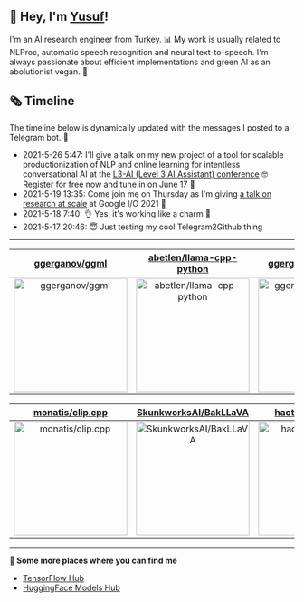 ## 👋 Hey, I'm [Yusuf](https://www.linkedin.com/in/yusuf-sar%C4%B1g%C3%B6z-4bb826ba/)!

I'm an AI research engineer from Turkey. 📊 My work is usually related to NLProc, automatic speech recognition and neural text-to-speech. I'm always passionate about efficient implementations and green AI as an abolutionist vegan. 🌱
## 🗞️ Timeline
The timeline below is dynamically updated with the messages I posted to a Telegram bot. 🤖
- 2021-5-26 5:47: I'll give a talk on my new project of a tool for scalable productionization of NLP and online learning for intentless conversational AI at the [L3-AI (Level 3 AI Assistant) conference](https://l3-ai.dev) 🤓 Register for free now and tune in on June 17 🤙
- 2021-5-19 13:35: Come join me on Thursday as I'm giving [a talk on research at scale](https://gdg.community.dev/events/details/google-io-community-lounge-meetups-presents-machine-learning-developers-meetup-emeaapac/) at Google I/O 2021 🎉
- 2021-5-18 7:40: 👌 Yes, it's working like a charm 🥳
- 2021-5-17 20:46: 😇 Just testing my cool Telegram2Github thing

---

| [ggerganov/ggml](https://github.com/ggerganov/ggml) | [abetlen/llama-cpp-python](https://github.com/abetlen/llama-cpp-python) | [ggerganov/llama.cpp](https://github.com/ggerganov/llama.cpp) |
| :-: | :-: | :-: |
| <a href="https://github.com/ggerganov/ggml"><img src="https://github.com/monatis/monatis/raw/main/DISPLAY.jpg" alt="ggerganov/ggml" title="ggerganov/ggml" width="200" height="200"></a> | <a href="https://github.com/abetlen/llama-cpp-python"><img src="https://github.com/monatis/monatis/raw/main/DISPLAY.jpg" alt="abetlen/llama-cpp-python" title="abetlen/llama-cpp-python" width="200" height="200"></a> | <a href="https://github.com/ggerganov/llama.cpp"><img src="https://github.com/monatis/monatis/raw/main/DISPLAY.jpg" alt="ggerganov/llama.cpp" title="ggerganov/llama.cpp" width="200" height="200"></a> |

| [monatis/clip.cpp](https://github.com/monatis/clip.cpp) | [SkunkworksAI/BakLLaVA](https://github.com/SkunkworksAI/BakLLaVA) | [haotian-liu/LLaVA](https://github.com/haotian-liu/LLaVA) |
| :-: | :-: | :-: |
| <a href="https://github.com/monatis/clip.cpp"><img src="https://github.com/monatis/monatis/raw/main/DISPLAY.jpg" alt="monatis/clip.cpp" title="monatis/clip.cpp" width="200" height="200"></a> | <a href="https://github.com/SkunkworksAI/BakLLaVA"><img src="https://github.com/monatis/monatis/raw/main/DISPLAY.jpg" alt="SkunkworksAI/BakLLaVA" title="SkunkworksAI/BakLLaVA" width="200" height="200"></a> | <a href="https://github.com/haotian-liu/LLaVA"><img src="https://github.com/monatis/monatis/raw/main/DISPLAY.jpg" alt="haotian-liu/LLaVA" title="haotian-liu/LLaVA" width="200" height="200"></a> |



---

**🤙 Some more places where you can find me**
- [TensorFlow Hub](https://tfhub.dev/monatis)
- [HuggingFace Models Hub](https://huggingface.co/mys)